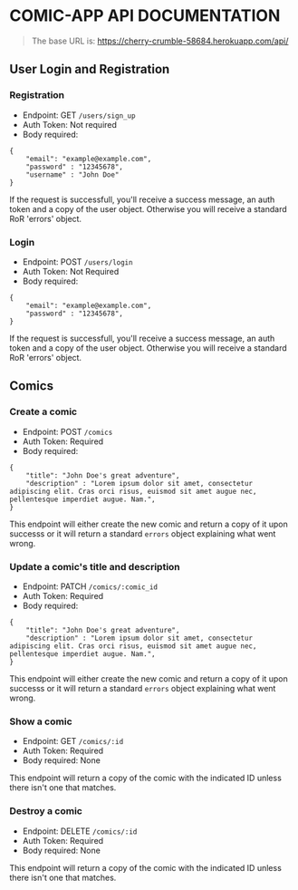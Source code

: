 # COMIC-APP API DOCUMENTATION

> The base URL is: https://cherry-crumble-58684.herokuapp.com/api/

## User Login and Registration

### Registration

- Endpoint: GET `/users/sign_up`
- Auth Token: Not required
- Body required:

```
{
    "email": "example@example.com",
    "password" : "12345678",
    "username" : "John Doe"
}
```
If the request is successfull, you'll receive a success message, an auth token and a copy of the user object.
Otherwise you will receive a standard RoR 'errors' object.

### Login

- Endpoint: POST `/users/login`
- Auth Token: Not Required
- Body required:

```
{
    "email": "example@example.com",
    "password" : "12345678",
}
```
If the request is successfull, you'll receive a success message, an auth token and a copy of the user object.
Otherwise you will receive a standard RoR 'errors' object.

## Comics

### Create a comic

- Endpoint: POST `/comics`
- Auth Token: Required
- Body required: 
```
{
    "title": "John Doe's great adventure",
    "description" : "Lorem ipsum dolor sit amet, consectetur adipiscing elit. Cras orci risus, euismod sit amet augue nec, pellentesque imperdiet augue. Nam.",
}
```

This endpoint will either create the new comic and return a copy of it upon successs or it will return a standard `errors` object explaining what went wrong.

### Update a comic's title and description

- Endpoint: PATCH `/comics/:comic_id`
- Auth Token: Required
- Body required: 
```
{
    "title": "John Doe's great adventure",
    "description" : "Lorem ipsum dolor sit amet, consectetur adipiscing elit. Cras orci risus, euismod sit amet augue nec, pellentesque imperdiet augue. Nam.",
}
```

This endpoint will either create the new comic and return a copy of it upon successs or it will return a standard `errors` object explaining what went wrong.

### Show a comic

- Endpoint: GET `/comics/:id`
- Auth Token: Required
- Body required: None

This endpoint will return a copy of the comic with the indicated ID unless there isn't one that matches.

### Destroy a comic

- Endpoint: DELETE `/comics/:id`
- Auth Token: Required
- Body required: None

This endpoint will return a copy of the comic with the indicated ID unless there isn't one that matches.